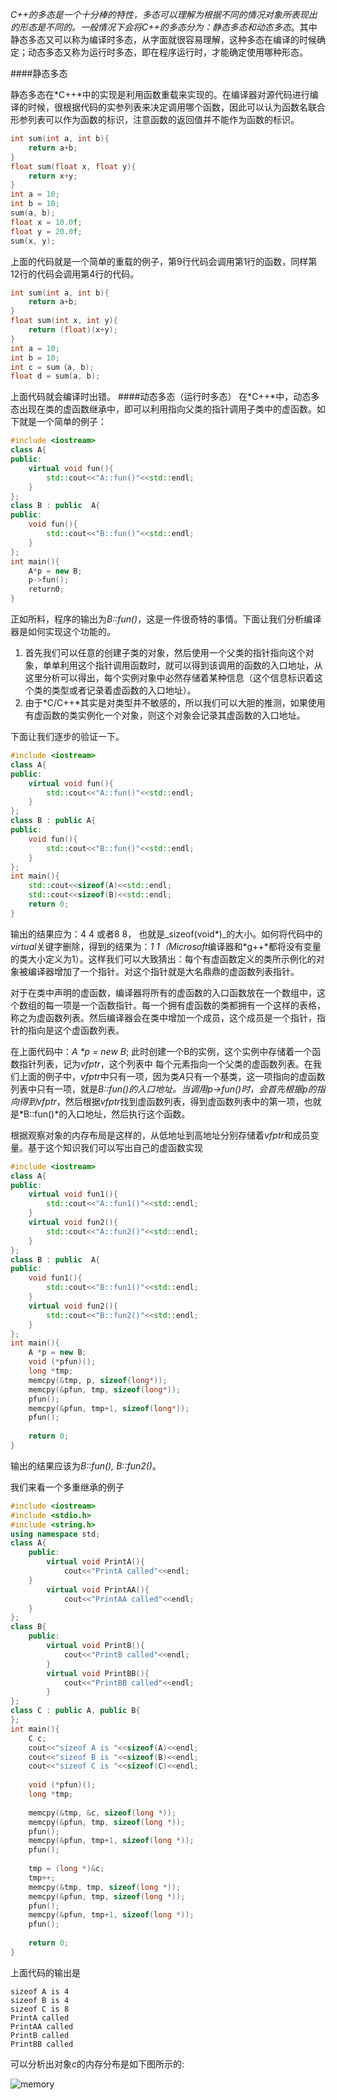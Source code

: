 

*C++*的多态是一个十分棒的特性，多态可以理解为根据不同的情况对象所表现出的形态是不同的。一般情况下会将*C++*的多态分为：*静态多态*和*动态多态*。其中静态多态又可以称为编译时多态，从字面就很容易理解，这种多态在编译的时候确定；动态多态又称为运行时多态，即在程序运行时，才能确定使用哪种形态。

####静态多态

静态多态在*C++*中的实现是利用函数重载来实现的。在编译器对源代码进行编译的时候，很根据代码的实参列表来决定调用哪个函数，因此可以认为函数名联合形参列表可以作为函数的标识，注意函数的返回值并不能作为函数的标识。

``` C++
int sum(int a, int b){
    return a+b;
}
float sum(float x, float y){
    return x+y;
}
int a = 10;
int b = 10;
sum(a, b);
float x = 10.0f;
float y = 20.0f;
sum(x, y);
```
上面的代码就是一个简单的重载的例子，第9行代码会调用第1行的函数，同样第12行的代码会调用第4行的代码。
``` C++
int sum(int a, int b){
    return a+b;
}
float sum(int x, int y){
    return (float)(x+y);
}
int a = 10;
int b = 10;
int c = sum（a, b);
float d = sum(a, b);
```
上面代码就会编译时出错。
####动态多态（运行时多态）
在*C++*中，动态多态出现在类的虚函数继承中，即可以利用指向父类的指针调用子类中的虚函数。如下就是一个简单的例子：
``` C++
#include <iostream>
class A{
public:
    virtual void fun(){
        std::cout<<"A::fun()"<<std::endl;
    }
};
class B : public  A{
public:
    void fun(){
        std::cout<<"B::fun()"<<std::endl;
    }
};
int main(){
    A*p = new B;
    p->fun();
    return0;
}
```
正如所料，程序的输出为*B::fun()*，这是一件很奇特的事情。下面让我们分析编译器是如何实现这个功能的。

1. 首先我们可以任意的创建子类的对象，然后使用一个父类的指针指向这个对象，单单利用这个指针调用函数时，就可以得到该调用的函数的入口地址，从这里分析可以得出，每个实例对象中必然存储着某种信息（这个信息标识着这个类的类型或者记录着虚函数的入口地址）。
2. 由于*C/C++*其实是对类型并不敏感的，所以我们可以大胆的推测，如果使用有虚函数的类实例化一个对象，则这个对象会记录其虚函数的入口地址。

下面让我们逐步的验证一下。
``` C++
#include <iostream>
class A{
public:
    virtual void fun(){
        std::cout<<"A::fun()"<<std::endl;
    }
};
class B : public A{
public:
    void fun(){
        std::cout<<"B::fun()"<<std::endl;
    }
};
int main(){
    std::cout<<sizeof(A)<<std::endl;    
    std::cout<<sizeof(B)<<std::endl;
    return 0;
}
```

输出的结果应为：4 4 或者8 8， 也就是_sizeof(void\*)_的大小。如何将代码中的*virtual*关键字删除，得到的结果为：*1 1（Microsoft*编译器和*g++*都将没有变量的类大小定义为1）。这样我们可以大致猜出：每个有虚函数定义的类所示例化的对象被编译器增加了一个指针。对这个指针就是大名鼎鼎的虚函数列表指针。

对于在类中声明的虚函数，编译器将所有的虚函数的入口函数放在一个数组中，这个数组的每一项是一个函数指针。每一个拥有虚函数的类都拥有一个这样的表格，称之为虚函数列表。然后编译器会在类中增加一个成员，这个成员是一个指针，指针的指向是这个虚函数列表。

在上面代码中：_A *p = new B_; 此时创建一个B的实例，这个实例中存储着一个函数指针列表，记为*vfptr*，这个列表中 每个元素指向一个父类的虚函数列表。在我们上面的例子中，*vfptr*中只有一项，因为类*A*只有一个基类，这一项指向的虚函数列表中只有一项，就是*B::fun()*的入口地址。当调用*p->fun()*时，会首先根据p的指向得到*vfptr*，然后根据*vfptr*找到虚函数列表，得到虚函数列表中的第一项，也就是*B::fun()*的入口地址，然后执行这个函数。

根据观察对象的内存布局是这样的，从低地址到高地址分别存储着*vfptr*和成员变量。基于这个知识我们可以写出自己的虚函数实现
``` C++
#include <iostream>
class A{
public:
    virtual void fun1(){
        std::cout<<"A::fun1()"<<std::endl;
    }
    virtual void fun2(){
        std::cout<<"A::fun2()"<<std::endl;
    }
};
class B : public  A{
public:
    void fun1(){
        std::cout<<"B::fun1()"<<std::endl;
    }
    virtual void fun2(){
        std::cout<<"B::fun2()"<<std::endl;
    }
};
int main(){
    A *p = new B;
    void (*pfun)();
    long *tmp;
    memcpy(&tmp, p, sizeof(long*));
    memcpy(&pfun, tmp, sizeof(long*));
    pfun();
    memcpy(&pfun, tmp+1, sizeof(long*));
    pfun();
                                                              
    return 0;
}
```
输出的结果应该为*B::fun(), B::fun2()*。

我们来看一个多重继承的例子
``` C++
#include <iostream>
#include <stdio.h>
#include <string.h>
using namespace std;
class A{
    public:
        virtual void PrintA(){
            cout<<"PrintA called"<<endl;
    }    
        virtual void PrintAA(){
            cout<<"PrintAA called"<<endl;
    }    
};
class B{
    public:
        virtual void PrintB(){
            cout<<"PrintB called"<<endl;
        }
        virtual void PrintBB(){
            cout<<"PrintBB called"<<endl;
        }
};
class C : public A, public B{
};
int main(){
    C c;
    cout<<"sizeof A is "<<sizeof(A)<<endl;
    cout<<"sizeof B is "<<sizeof(B)<<endl;
    cout<<"sizeof C is "<<sizeof(C)<<endl;
            
    void (*pfun)();
    long *tmp;
            
    memcpy(&tmp, &c, sizeof(long *));
    memcpy(&pfun, tmp, sizeof(long *));
    pfun();
    memcpy(&pfun, tmp+1, sizeof(long *));
    pfun();
            
    tmp = (long *)&c;
    tmp++;
    memcpy(&tmp, tmp, sizeof(long *));
    memcpy(&pfun, tmp, sizeof(long *));
    pfun();
    memcpy(&pfun, tmp+1, sizeof(long *));
    pfun();
              
    return 0;
}
```
上面代码的输出是
```
sizeof A is 4
sizeof B is 4
sizeof C is 8
PrintA called
PrintAA called
PrintB called
PrintBB called
```
可以分析出对象*c*的内存分布是如下图所示的:

![memory](/public/img/C++ploy/1.png)
